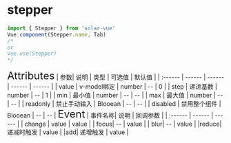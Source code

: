 # stepper

<ClientOnly>
  <sv-stepper/>
</ClientOnly>

```javascript
import { Stepper } from 'solar-vue'
Vue.component(Stepper.name, Tab)
/*
or
Vue.use(Stepper)
*/
```

<ClientOnly>
<font size=5>Attributes</font>
| 参数| 说明 | 类型 | 可选值 | 默认值 |
| :------ | ------ | ------ | ------ | ------ |
| value | v-model绑定 | number | -- | 0 |
| step | 递进基数 | number | -- | 1 |
| min | 最小值 | number | -- | -- |
| max | 最大值 | number | -- | -- |
| readonly | 禁止手动输入 | Blooean | -- | -- |
| disabled | 禁用整个组件 | Blooean | -- | -- |
</ClientOnly>

<ClientOnly>
<font size=5>Event</font>
| 事件名称| 说明 | 回调参数 |
| :------ | ------ | ------ |
| change | value  | value |
| focus| -- | value |
| blur| -- | value |
|reduce| 递减时触发 | value |
|add| 递增触发 | value |
</ClientOnly>
